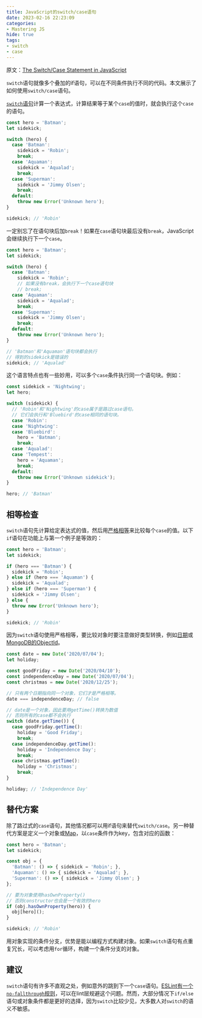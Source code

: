 ```yaml
---
title: JavaScript的switch/case语句
date: 2023-02-16 22:23:09
categories:
- Mastering JS
hide: true
tags:
- switch
- case
---
```


原文：[The Switch/Case Statement in JavaScript](https://masteringjs.io/tutorials/fundamentals/switch-case)

`switch`语句就像多个叠加的if语句，可以在不同条件执行不同的代码。本文展示了如何使用`switch/case`语句。

<!-- more -->

[`switch`语句](https://developer.mozilla.org/en-US/docs/Web/JavaScript/Reference/Statements/switch)计算一个表达式，计算结果等于某个`case`的值时，就会执行这个`case`的语句。

```javascript
const hero = 'Batman';
let sidekick;

switch (hero) {
  case 'Batman':
    sidekick = 'Robin';
    break;
  case 'Aquaman':
    sidekick = 'Aqualad';
    break;
  case 'Superman':
    sidekick = 'Jimmy Olsen';
    break;
  default:
    throw new Error('Unknown hero');
}

sidekick; // 'Robin'
```

一定别忘了在语句块后加`break`！如果在`case`语句块最后没有`break`，JavaScript会继续执行下一个`case`。

```javascript
const hero = 'Batman';
let sidekick;

switch (hero) {
  case 'Batman':
    sidekick = 'Robin';
    // 如果没有break，会执行下一个case语句块
    // break;
  case 'Aquaman':
    sidekick = 'Aqualad';
    break;
  case 'Superman':
    sidekick = 'Jimmy Olsen';
    break;
  default:
    throw new Error('Unknown hero');
}

// 'Batman'和'Aquaman'语句块都会执行
// 得到的sidekick是错误的
sidekick; // 'Aqualad'
```

这个语言特点也有一些妙用，可以多个`case`条件执行同一个语句块。例如：

```javascript
const sidekick = 'Nightwing';
let hero;

switch (sidekick) {
  // 'Robin'和'Nightwing'的case属于是路过case语句。
  // 它们会执行和'Bluebird'的case相同的语句块。
  case 'Robin':
  case 'Nightwing':
  case 'Bluebird':
    hero = 'Batman';
    break;
  case 'Aqualad':
  case 'Tempest':
    hero = 'Aquaman';
    break;
  default:
    throw new Error('Unknown sidekick');
}

hero; // 'Batman'
```

## 相等检查

`switch`语句先计算给定表达式的值，然后用[严格相等](https://masteringjs.io/tutorials/fundamentals/equals#strict-equality-with-)来比较每个`case`的值。以下`if`语句在功能上与第一个例子是等效的：

```javascript
const hero = 'Batman';
let sidekick;

if (hero === 'Batman') {
  sidekick = 'Robin';
} else if (hero === 'Aquaman') {
  sidekick = 'Aqualad';
} else if (hero === 'Superman') {
  sidekick = 'Jimmy Olsen';
} else {
  throw new Error('Unknown hero');
}

sidekick; // 'Robin'
```

因为`switch`语句使用严格相等，要比较对象时要注意做好类型转换，例如[日期](https://masteringjs.io/tutorials/fundamentals/date_format)或[MongoDB的ObjectId](https://docs.mongodb.com/manual/reference/method/ObjectId/)。

```javascript
const date = new Date('2020/07/04');
let holiday;

const goodFriday = new Date('2020/04/10');
const independenceDay = new Date('2020/07/04');
const christmas = new Date('2020/12/25');

// 只有两个日期指向同一个对象，它们才是严格相等。
date === independenceDay; // false

// date是一个对象，因此要用getTime()转换为数值
// 否则所有的case都不会执行
switch (date.getTime()) {
  case goodFriday.getTime():
    holiday = 'Good Friday';
    break;
  case independenceDay.getTime():
    holiday = 'Independence Day';
    break;
  case christmas.getTime():
    holiday = 'Christmas';
    break;
}

holiday; // 'Independence Day'
```

## 替代方案

除了路过式的`case`语句，其他情况都可以用if语句来替代`switch/case`。另一种替代方案是定义一个对象或[Map](https://thecodebarbarian.com/the-80-20-guide-to-maps-in-javascript.html)，以`case`条件作为key，包含对应的函数：

```javascript
const hero = 'Batman';
let sidekick;

const obj = {
  'Batman': () => { sidekick = 'Robin'; },
  'Aquaman': () => { sidekick = 'Aqualad'; },
  'Superman': () => { sidekick = 'Jimmy Olsen'; }
};

// 要为对象使用hasOwnProperty()
// 否则constructor也会是一个有效的hero
if (obj.hasOwnProperty(hero)) {
  obj[hero]();
}

sidekick; // 'Robin'
```

用对象实现的条件分支，优势是能以编程方式构建对象。如果`switch`语句有点重复冗长，可以考虑用`for`循环，构建一个条件分支的对象。

## 建议

`switch`语句有许多不直观之处，例如意外的跳到下一个`case`语句。[ESLint有一个`no-fallthrough`规则](https://eslint.org/docs/rules/no-fallthrough)，可以在lint层规避这个问题。然而，大部分情况下`if/else`语句或对象条件都是更好的选择，因为`switch`比较少见，大多数人对`switch`的语义不敏感。
